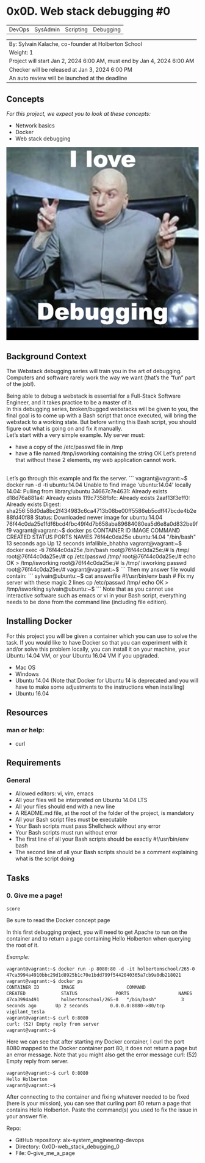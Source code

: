 # 0x0D. Web stack debugging #0
<table>
        <tr>
            <td>DevOps</td>
            <td>SysAdmin</td>
            <td>Scripting</td>
            <td>Debugging</td>
        </tr>
    </table>
<table>
        <tr>
            <td>By: Sylvain Kalache, co-founder at Holberton School</td>
        </tr>
        <tr>
            <td>Weight: 1</td>
        </tr>
        <tr>
            <td>Project will start Jan 2, 2024 6:00 AM, must end by Jan 4, 2024 6:00 AM</td>
        </tr>
         <tr>
            <td>Checker will be released at Jan 3, 2024 6:00 PM</td>
        </tr>
        <tr>
            <td>An auto review will be launched at the deadline</td>
        </tr>
    </table>
    
## Concepts
<i>For this project, we expect you to look at these concepts:</i>

- Network basics
- Docker
- Web stack debugging


<img align="center" alt="I love Debugging" width="600" src="debugging.jpg" />

## Background Context
The Webstack debugging series will train you in the art of debugging. Computers and software rarely work the way we want (that’s the “fun” part of the job!).

Being able to debug a webstack is essential for a Full-Stack Software Engineer, and it takes practice to be a master of it.
<br />
In this debugging series, broken/bugged webstacks will be given to you, the final goal is to come up with a Bash script that once executed, will bring the webstack to a working state. But before writing this Bash script, you should figure out what is going on and fix it manually.
<br />
Let’s start with a very simple example. My server must:

- have a copy of the /etc/passwd file in /tmp
- have a file named /tmp/isworking containing the string OK
Let’s pretend that without these 2 elements, my web application cannot work.
<br />
Let’s go through this example and fix the server.
```
vagrant@vagrant:~$ docker run -d -ti ubuntu:14.04
Unable to find image 'ubuntu:14.04' locally
14.04: Pulling from library/ubuntu
34667c7e4631: Already exists
d18d76a881a4: Already exists
119c7358fbfc: Already exists
2aaf13f3eff0: Already exists
Digest: sha256:58d0da8bc2f434983c6ca4713b08be00ff5586eb5cdff47bcde4b2e88fd40f88
Status: Downloaded newer image for ubuntu:14.04
76f44c0da25e1fdf6bcd4fbc49f4d7b658aba89684080ea5d6e8a0d832be9ff9
vagrant@vagrant:~$ docker ps
CONTAINER ID        IMAGE               COMMAND             CREATED             STATUS              PORTS               NAMES
76f44c0da25e        ubuntu:14.04        "/bin/bash"         13 seconds ago      Up 12 seconds                           infallible_bhabha
vagrant@vagrant:~$ docker exec -ti 76f44c0da25e /bin/bash
root@76f44c0da25e:/# ls /tmp/
root@76f44c0da25e:/# cp /etc/passwd /tmp/
root@76f44c0da25e:/# echo OK > /tmp/isworking
root@76f44c0da25e:/# ls /tmp/
isworking  passwd
root@76f44c0da25e:/#
vagrant@vagrant:~$
```
Then my answer file would contain:
```
sylvain@ubuntu:~$ cat answerfile
#!/usr/bin/env bash
# Fix my server with these magic 2 lines
cp /etc/passwd /tmp/
echo OK > /tmp/isworking
sylvain@ubuntu:~$
```
Note that as you cannot use interactive software such as emacs or vi in your Bash script, everything needs to be done from the command line (including file edition).

## Installing Docker
For this project you will be given a container which you can use to solve the task. If you would like to have Docker so that you can experiment with it and/or solve this problem locally, you can install it on your machine, your Ubuntu 14.04 VM, or your Ubuntu 16.04 VM if you upgraded.

- Mac OS
- Windows
- Ubuntu 14.04 (Note that Docker for Ubuntu 14 is deprecated and you will have to make some adjustments to the instructions when installing)
- Ubuntu 16.04
## Resources
### man or help:

- curl
## Requirements
### General
- Allowed editors: vi, vim, emacs
- All your files will be interpreted on Ubuntu 14.04 LTS
- All your files should end with a new line
- A README.md file, at the root of the folder of the project, is mandatory
- All your Bash script files must be executable
- Your Bash scripts must pass Shellcheck without any error
- Your Bash scripts must run without error
- The first line of all your Bash scripts should be exactly #!/usr/bin/env bash
- The second line of all your Bash scripts should be a comment explaining what is the script doing
## Tasks
### 0. Give me a page!
```
score
```
Be sure to read the Docker concept page

In this first debugging project, you will need to get Apache to run on the container and to return a page containing Hello Holberton when querying the root of it.

<i>Example:</i>
```
vagrant@vagrant:~$ docker run -p 8080:80 -d -it holbertonschool/265-0
47ca3994a4910bbc29d1d8925b1c70e1bdd799f5442040365a7cb9a0db218021
vagrant@vagrant:~$ docker ps
CONTAINER ID        IMAGE                   COMMAND             CREATED             STATUS              PORTS                  NAMES
47ca3994a491        holbertonschool/265-0   "/bin/bash"         3 seconds ago       Up 2 seconds        0.0.0.0:8080->80/tcp   vigilant_tesla
vagrant@vagrant:~$ curl 0:8080
curl: (52) Empty reply from server
vagrant@vagrant:~$
```
Here we can see that after starting my Docker container, I curl the port 8080 mapped to the Docker container port 80, it does not return a page but an error message. Note that you might also get the error message curl: (52) Empty reply from server.
```
vagrant@vagrant:~$ curl 0:8080
Hello Holberton
vagrant@vagrant:~$
```
After connecting to the container and fixing whatever needed to be fixed (here is your mission), you can see that curling port 80 return a page that contains Hello Holberton. Paste the command(s) you used to fix the issue in your answer file.

Repo:

- GitHub repository: alx-system_engineering-devops
- Directory: 0x0D-web_stack_debugging_0
- File: 0-give_me_a_page
  
